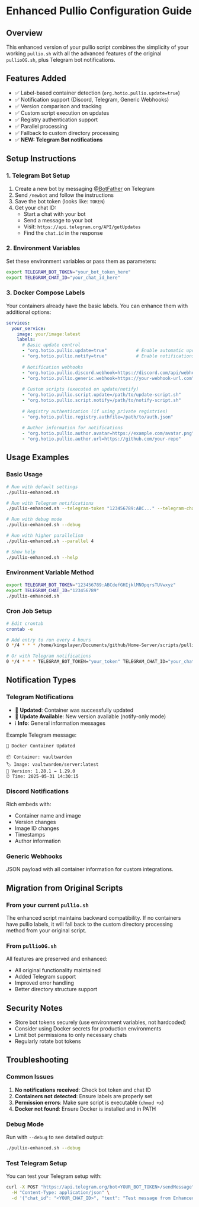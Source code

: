 # Enhanced Pullio Configuration Guide

## Overview
This enhanced version of your pullio script combines the simplicity of your working `pullio.sh` with all the advanced features of the original `pullioOG.sh`, plus Telegram bot notifications.

## Features Added
- ✅ Label-based container detection (`org.hotio.pullio.update=true`)
- ✅ Notification support (Discord, Telegram, Generic Webhooks)
- ✅ Version comparison and tracking
- ✅ Custom script execution on updates
- ✅ Registry authentication support
- ✅ Parallel processing
- ✅ Fallback to custom directory processing
- ✅ **NEW: Telegram Bot notifications**

## Setup Instructions

### 1. Telegram Bot Setup
1. Create a new bot by messaging [@BotFather](https://t.me/BotFather) on Telegram
2. Send `/newbot` and follow the instructions
3. Save the bot token (looks like: `TOKEN`)
4. Get your chat ID:
   - Start a chat with your bot
   - Send a message to your bot
   - Visit: `https://api.telegram.org/API/getUpdates`
   - Find the `chat.id` in the response

### 2. Environment Variables
Set these environment variables or pass them as parameters:

```bash
export TELEGRAM_BOT_TOKEN="your_bot_token_here"
export TELEGRAM_CHAT_ID="your_chat_id_here"
```

### 3. Docker Compose Labels
Your containers already have the basic labels. You can enhance them with additional options:

```yaml
services:
  your_service:
    image: your/image:latest
    labels:
      # Basic update control
      - "org.hotio.pullio.update=true"           # Enable automatic updates
      - "org.hotio.pullio.notify=true"           # Enable notifications only (no auto-update)
      
      # Notification webhooks
      - "org.hotio.pullio.discord.webhook=https://discord.com/api/webhooks/..."
      - "org.hotio.pullio.generic.webhook=https://your-webhook-url.com"
      
      # Custom scripts (executed on update/notify)
      - "org.hotio.pullio.script.update=/path/to/update-script.sh"
      - "org.hotio.pullio.script.notify=/path/to/notify-script.sh"
      
      # Registry authentication (if using private registries)
      - "org.hotio.pullio.registry.authfile=/path/to/auth.json"
      
      # Author information for notifications
      - "org.hotio.pullio.author.avatar=https://example.com/avatar.png"
      - "org.hotio.pullio.author.url=https://github.com/your-repo"
```

## Usage Examples

### Basic Usage
```bash
# Run with default settings
./pullio-enhanced.sh

# Run with Telegram notifications
./pullio-enhanced.sh --telegram-token "123456789:ABC..." --telegram-chat "123456789"

# Run with debug mode
./pullio-enhanced.sh --debug

# Run with higher parallelism
./pullio-enhanced.sh --parallel 4

# Show help
./pullio-enhanced.sh --help
```

### Environment Variable Method
```bash
export TELEGRAM_BOT_TOKEN="123456789:ABCdefGHIjklMNOpqrsTUVwxyz"
export TELEGRAM_CHAT_ID="123456789"
./pullio-enhanced.sh
```

### Cron Job Setup
```bash
# Edit crontab
crontab -e

# Add entry to run every 4 hours
0 */4 * * * /home/kingslayer/Documents/github/Home-Server/scripts/pullio-enhanced.sh >/dev/null 2>&1

# Or with Telegram notifications
0 */4 * * * TELEGRAM_BOT_TOKEN="your_token" TELEGRAM_CHAT_ID="your_chat_id" /home/kingslayer/Documents/github/Home-Server/scripts/pullio-enhanced.sh >/dev/null 2>&1
```

## Notification Types

### Telegram Notifications
- 🔄 **Updated**: Container was successfully updated
- 📢 **Update Available**: New version available (notify-only mode)
- ℹ️ **Info**: General information messages

Example Telegram message:
```
🔄 Docker Container Updated

📦 Container: vaultwarden
🏷️ Image: vaultwarden/server:latest
🔄 Version: 1.28.1 → 1.29.0
⏰ Time: 2025-05-31 14:30:15
```

### Discord Notifications
Rich embeds with:
- Container name and image
- Version changes
- Image ID changes
- Timestamps
- Author information

### Generic Webhooks
JSON payload with all container information for custom integrations.

## Migration from Original Scripts

### From your current `pullio.sh`
The enhanced script maintains backward compatibility. If no containers have pullio labels, it will fall back to the custom directory processing method from your original script.

### From `pullioOG.sh`
All features are preserved and enhanced:
- All original functionality maintained
- Added Telegram support
- Improved error handling
- Better directory structure support

## Security Notes
- Store bot tokens securely (use environment variables, not hardcoded)
- Consider using Docker secrets for production environments
- Limit bot permissions to only necessary chats
- Regularly rotate bot tokens

## Troubleshooting

### Common Issues
1. **No notifications received**: Check bot token and chat ID
2. **Containers not detected**: Ensure labels are properly set
3. **Permission errors**: Make sure script is executable (`chmod +x`)
4. **Docker not found**: Ensure Docker is installed and in PATH

### Debug Mode
Run with `--debug` to see detailed output:
```bash
./pullio-enhanced.sh --debug
```

### Test Telegram Setup
You can test your Telegram setup with:
```bash
curl -X POST "https://api.telegram.org/bot<YOUR_BOT_TOKEN>/sendMessage" \
  -H "Content-Type: application/json" \
  -d '{"chat_id": "<YOUR_CHAT_ID>", "text": "Test message from Enhanced Pullio!"}'
```
